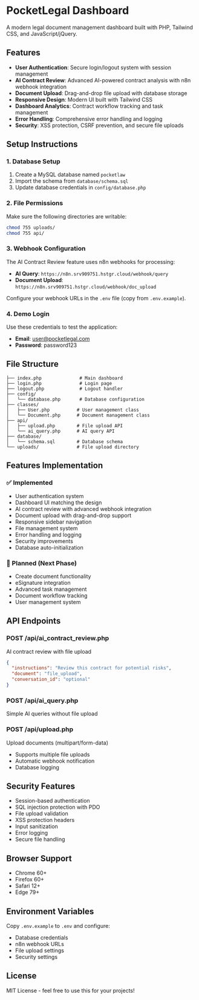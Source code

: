 # PocketLegal Dashboard

A modern legal document management dashboard built with PHP, Tailwind CSS, and JavaScript/jQuery.

## Features

- **User Authentication**: Secure login/logout system with session management
- **AI Contract Review**: Advanced AI-powered contract analysis with n8n webhook integration
- **Document Upload**: Drag-and-drop file upload with database storage
- **Responsive Design**: Modern UI built with Tailwind CSS
- **Dashboard Analytics**: Contract workflow tracking and task management
- **Error Handling**: Comprehensive error handling and logging
- **Security**: XSS protection, CSRF prevention, and secure file uploads

## Setup Instructions

### 1. Database Setup

1. Create a MySQL database named `pocketlaw`
2. Import the schema from `database/schema.sql`
3. Update database credentials in `config/database.php`

### 2. File Permissions

Make sure the following directories are writable:
```bash
chmod 755 uploads/
chmod 755 api/
```

### 3. Webhook Configuration

The AI Contract Review feature uses n8n webhooks for processing:
- **AI Query**: `https://n8n.srv909751.hstgr.cloud/webhook/query`
- **Document Upload**: `https://n8n.srv909751.hstgr.cloud/webhook/doc_upload`

Configure your webhook URLs in the `.env` file (copy from `.env.example`).

### 4. Demo Login

Use these credentials to test the application:
- **Email**: user@pocketlegal.com
- **Password**: password123

## File Structure

```
├── index.php              # Main dashboard
├── login.php              # Login page
├── logout.php             # Logout handler
├── config/
│   └── database.php       # Database configuration
├── classes/
│   ├── User.php          # User management class
│   └── Document.php      # Document management class
├── api/
│   ├── upload.php        # File upload API
│   └── ai_query.php      # AI query API
├── database/
│   └── schema.sql        # Database schema
└── uploads/              # File upload directory
```

## Features Implementation

### ✅ Implemented
- User authentication system
- Dashboard UI matching the design
- AI contract review with advanced webhook integration
- Document upload with drag-and-drop support
- Responsive sidebar navigation
- File management system
- Error handling and logging
- Security improvements
- Database auto-initialization

### 🔄 Planned (Next Phase)
- Create document functionality
- eSignature integration
- Advanced task management
- Document workflow tracking
- User management system

## API Endpoints

### POST /api/ai_contract_review.php
AI contract review with file upload
```json
{
  "instructions": "Review this contract for potential risks",
  "document": "file_upload",
  "conversation_id": "optional"
}
```

### POST /api/ai_query.php
Simple AI queries without file upload

### POST /api/upload.php
Upload documents (multipart/form-data)
- Supports multiple file uploads
- Automatic webhook notification
- Database logging

## Security Features

- Session-based authentication
- SQL injection protection with PDO
- File upload validation
- XSS protection headers
- Input sanitization
- Error logging
- Secure file handling

## Browser Support

- Chrome 60+
- Firefox 60+
- Safari 12+
- Edge 79+

## Environment Variables

Copy `.env.example` to `.env` and configure:
- Database credentials
- n8n webhook URLs
- File upload settings
- Security settings

## License

MIT License - feel free to use this for your projects!